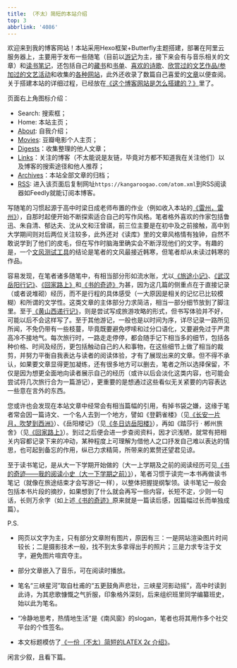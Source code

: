 ```yaml
---
title: （不太）简短的本站介绍
top: 3
abbrlink: '4086'
---
```


欢迎来到我的博客网站！本站采用Hexo框架+Butterfly主题搭建，部署在阿里云服务器上，主要用于发布一些随笔（目前以[游记](../../categories/%E6%B8%B8%E8%AE%B0/)为主，接下来会有与音乐相关的文章）和[读书笔记](../../categories/%E8%AF%BB%E4%B9%A6%E7%AC%94%E8%AE%B0/)，还包括自己的[藏书](../fcfb/)和[书单](../7f1c/)、[喜欢的诗歌](../fa36/)、[欣赏过的文艺作品/参加过的文艺活动](../cbba/)和收集的[各种网站](../31d1/)，此外还收录了数篇自己喜爱的[文章](../../digests/)以便查阅。关于搭建本站的详细过程，已经放在[《这个博客网站是怎么搭建的？》](../18e4/)里了。

页面右上角图标介绍：
- Search: 搜索框；
- Home: 本站主页；
- [About](../../about/): 自我介绍；
- [Movies](../../movies/): 豆瓣电影个人主页；
- [Digests](../../digests/)：收集整理的他人文章；
- [Links](../../links/)：关注的博客（不太能说是友链，毕竟对方都不知道我在关注他们）以及博客的搜索途径和他人推荐；
- [Archives](../../archives/)：本站全部文章的归档；
- [RSS](../../atom.xml): 进入该页面后复制网址`https://kangaroogao.com/atom.xml`到RSS阅读器如Feedly就能订阅本博客。

写随笔的习惯起源于高中时梁日成老师布置的作业（例如收入本站的[《雷州，雷州》](../4cde/)），自那时起便开始不断探索适合自己的写作风格。笔者格外喜欢的作家包括鲁迅、朱自清、郁达夫、沈从文和汪曾祺，前三位主要是在初中及之前接触，高中到大学期间则对后两位关注较多，此外还对《读库》里的文章风格情有独钟，自然不敢说学到了他们的皮毛，但在写作时脑海里确实会不断浮现他们的文字。有趣的是，一个[文风测试工具](https://testurtext.us/)的结论是笔者的文风最接近韩寒，但笔者却从未读过韩寒的作品。

容易发现，在笔者诸多随笔中，有相当部分形如流水账，尤以[《旅途小记》](../9e84/)、[《武汉岳阳行记》](../6385/)、[《回家路上》](../bb58/)和[《书的奇迹》](../d4b0/)为甚，因为这几篇的侧重点在于直接记录（或者说堆砌）经历，而不是行程的具体感受（一大原因是相关的记忆已比较模糊）和所谓的文学性。这类文章的主体部分力求简洁，相当一部分细节放到了脚注里。至于[《黄山西递行记》](../e08f/)，则是尝试写成旅游攻略的形式，但书写体验并不好，可能以后不会这样写了。至于其他游记，一般也是以时间为序，详尽记录一路所见所闻，不免仍带有一些枝蔓，毕竟既要避免啰嗦和过分口语化，又要避免过于严肃高冷不接地气。每次旅行时，一路走走停停，都会随手记下相当多的细节，包括各种价格、时间及经历，更包括触动自己的人和事物，在这些细节上做了相当的裁剪，并努力平衡自我表达与读者的阅读体验，才有了展现出来的文章。但不得不承认，如果要文章显得更加凝练，还有很多地方可以删去，笔者之所以选择保留，不仅是因为想更全面地向读者展示自己的经历（或许以后会淡化这类内容，也可能会尝试将几次旅行合为一篇游记），更重要的是想通过这些看似无关紧要的内容表达一些意在言外的东西。

您或许也会发现在本站文章中经常会有相当篇幅的引用，有掉书袋之嫌，这缘于笔者常会因一篇诗文、一个名人去到一个地方，譬如《登鹳雀楼》（见[《长安一片月，吹梦到西洲》](../439b/)）、《岳阳楼记》（见[《冬日访岳阳楼》](../1fb2/)），再如《踏莎行 · 郴州旅舍》（见[《回家路上》](../bb58/)）。到过之后便会进一步查阅资料，因才识浅陋，就常有把相关内容都记录下来的冲动，某种程度上可理解为借他人之口抒发自己难以表达的情思，也可起到备忘的作用，纵已力求精简，所带来的累赘还望君见谅。

至于读书笔记，是从大一下学期开始做的（大一上学期及之前的阅读经历可见[《书的奇迹——我的阅读小史（大一下学期之前）》](../d4b0/)），笔者习惯于读完一本书再做读书笔记（就像在旅途结束才会写游记一样），以整体把握提纲掣领。读书笔记一般会包括本书片段的摘抄，如果想到了什么就会再写一些内容，长短不定，少则一句话，长则万余字（如上述[《书的奇迹》](../d4b0/)原来就是一篇读后感，因篇幅过长而单独成篇）。

P.S. 
- 网页以文字为主，只有部分文章附有图片，原因有三：一是网站渲染图片时间较长；二是摄影技术一般，找不到太多拿得出手的照片；三是力求专注于文字，避免图片喧宾夺主。

- 部分文章嵌入了音乐，可在阅读时播放。

- 笔名“三峡星河”取自杜甫的“五更鼓角声悲壮，三峡星河影动摇”，高中时读到此诗，为其悲歌慷慨之气折服，印象格外深刻，后来组织班里同学编纂班史，始以此为笔名。

- “冷静地思考，热情地生活”是《南风窗》的slogan，笔者也将其用作多个社交平台的个性签名。

- 本文标题模仿了[《一份（不太）简短的LATEX $2\epsilon$ 介绍》](https://texdoc.org/serve/lshort-zh-cn.pdf/0)。

闲言少叙，且看下篇。